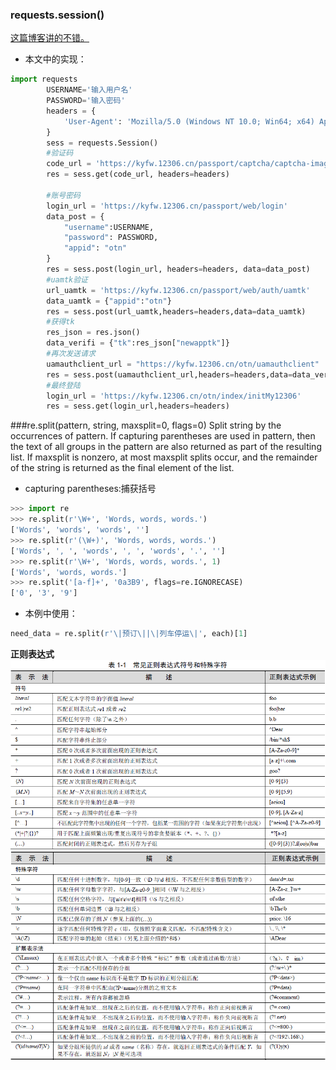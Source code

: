 ### requests.session()
[这篇博客讲的不错。](https://blog.csdn.net/xiaozhanger/article/details/78034015)
* 本文中的实现：
```python
import requests
        USERNAME='输入用户名'
        PASSWORD='输入密码'
        headers = {
            'User-Agent': 'Mozilla/5.0 (Windows NT 10.0; Win64; x64) AppleWebKit/537.36 (KHTML, like Gecko) Chrome/68.0.3440.106 Safari/537.36'
        }
        sess = requests.Session()
        #验证码
        code_url = 'https://kyfw.12306.cn/passport/captcha/captcha-image?login_site=E&module=login&rand=sjrand&0.5579044251920726'
        res = sess.get(code_url, headers=headers)
        
        #账号密码
        login_url = 'https://kyfw.12306.cn/passport/web/login'
        data_post = {
            "username":USERNAME,
            "password": PASSWORD,
            "appid": "otn"
        }
        res = sess.post(login_url, headers=headers, data=data_post)
        #uamtk验证
        url_uamtk = 'https://kyfw.12306.cn/passport/web/auth/uamtk'
        data_uamtk = {"appid":"otn"}
        res = sess.post(url_uamtk,headers=headers,data=data_uamtk)
        #获得tk
        res_json = res.json()
        data_verifi = {"tk":res_json["newapptk"]}
        #再次发送请求
        uamauthclient_url = "https://kyfw.12306.cn/otn/uamauthclient"
        res = sess.post(uamauthclient_url,headers=headers,data=data_verifi)
        #最终登陆
        login_url = 'https://kyfw.12306.cn/otn/index/initMy12306'
        res = sess.get(login_url,headers=headers)
```

###re.split(pattern, string, maxsplit=0, flags=0)
Split string by the occurrences of pattern. If capturing parentheses are used in pattern, then the text of all groups in the pattern are also returned as part of the resulting list. If maxsplit is nonzero, at most maxsplit splits occur, and the remainder of the string is returned as the final element of the list.

* capturing parentheses:捕获括号
```python
>>> import re
>>> re.split(r'\W+', 'Words, words, words.')
['Words', 'words', 'words', '']
>>> re.split(r'(\W+)', 'Words, words, words.')
['Words', ', ', 'words', ', ', 'words', '.', '']
>>> re.split(r'\W+', 'Words, words, words.', 1)
['Words', 'words, words.']
>>> re.split('[a-f]+', '0a3B9', flags=re.IGNORECASE)
['0', '3', '9']

```
* 本例中使用：
```python
need_data = re.split(r'\|预订\||\|列车停运\|', each)[1]
```
**正则表达式**
![](https://github.com/UncleDuan/image/blob/master/regex_01.png)
![](https://github.com/UncleDuan/image/blob/master/regex_02.png)